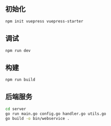 

## 初始化
```bash
npm init vuepress vuepress-starter
```

## 调试
```bash
npm run dev
```

## 构建
```bash
npm run build
```

## 后端服务
```bash
cd server
go run main.go config.go handler.go utils.go 
go build -o bin/webservice .